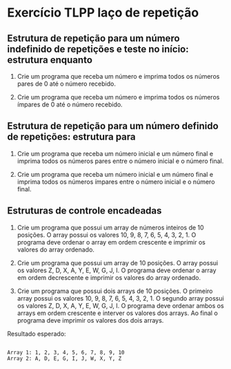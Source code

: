 # Exercício TLPP laço de repetição

## Estrutura de repetição para um número indefinido de repetições e teste no início: estrutura enquanto

1) Crie um programa que receba um número e imprima todos os números pares de 0 até o número recebido.

2) Crie um programa que receba um número e imprima todos os números ímpares de 0 até o número recebido.


## Estrutura de repetição para um número definido de repetições: estrutura para

1) Crie um programa que receba um número inicial e um número final e imprima todos os números pares entre o número inicial e o número final.

2) Crie um programa que receba um número inicial e um número final e imprima todos os números ímpares entre o número inicial e o número final.

## Estruturas de controle encadeadas

1) Crie um programa que possui um array de números inteiros de 10 posições. O array possui os valores 10, 9, 8, 7, 6, 5, 4, 3, 2, 1. O programa deve ordenar o array em ordem crescente e imprimir os valores do array ordenado.

2) Crie um programa que possui um array de 10 posições. O array possui os valores Z, D, X, A, Y, E, W, G, J, I. O programa deve ordenar o array em ordem decrescente e imprimir os valores do array ordenado.

3) Crie um programa que possui dois arrays de 10 posições. O primeiro array possui os valores 10, 9, 8, 7, 6, 5, 4, 3, 2, 1. O segundo array possui os valores Z, D, X, A, Y, E, W, G, J, I. O programa deve ordenar ambos os arrays em ordem crescente e interver os valores dos arrays. Ao final o programa deve imprimir os valores dos dois arrays.

Resultado esperado:

```ADVPL

Array 1: 1, 2, 3, 4, 5, 6, 7, 8, 9, 10
Array 2: A, D, E, G, I, J, W, X, Y, Z

```

